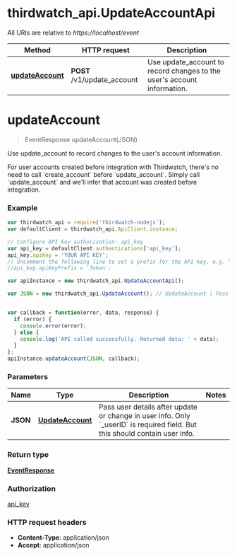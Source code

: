 # thirdwatch_api.UpdateAccountApi

All URIs are relative to *https://localhost/event*

Method | HTTP request | Description
------------- | ------------- | -------------
[**updateAccount**](UpdateAccountApi.md#updateAccount) | **POST** /v1/update_account | Use update_account to record changes to the user&#39;s account information.


<a name="updateAccount"></a>
# **updateAccount**
> EventResponse updateAccount(JSON)

Use update_account to record changes to the user&#39;s account information.

For user accounts created before integration with Thirdwatch, there&#39;s no need to call &#x60;create_account&#x60; before &#x60;update_account&#x60;. Simply call &#x60;update_account&#x60; and we&#39;ll infer that account was created before integration. 

### Example
```javascript
var thirdwatch_api = require('thirdwatch-nodejs');
var defaultClient = thirdwatch_api.ApiClient.instance;

// Configure API key authorization: api_key
var api_key = defaultClient.authentications['api_key'];
api_key.apiKey = 'YOUR API KEY';
// Uncomment the following line to set a prefix for the API key, e.g. "Token" (defaults to null)
//api_key.apiKeyPrefix = 'Token';

var apiInstance = new thirdwatch_api.UpdateAccountApi();

var JSON = new thirdwatch_api.UpdateAccount(); // UpdateAccount | Pass user details after update or change in user info. Only `_userID` is required field. But this should contain user info.


var callback = function(error, data, response) {
  if (error) {
    console.error(error);
  } else {
    console.log('API called successfully. Returned data: ' + data);
  }
};
apiInstance.updateAccount(JSON, callback);
```

### Parameters

Name | Type | Description  | Notes
------------- | ------------- | ------------- | -------------
 **JSON** | [**UpdateAccount**](UpdateAccount.md)| Pass user details after update or change in user info. Only &#x60;_userID&#x60; is required field. But this should contain user info. | 

### Return type

[**EventResponse**](EventResponse.md)

### Authorization

[api_key](../README.md#api_key)

### HTTP request headers

 - **Content-Type**: application/json
 - **Accept**: application/json

